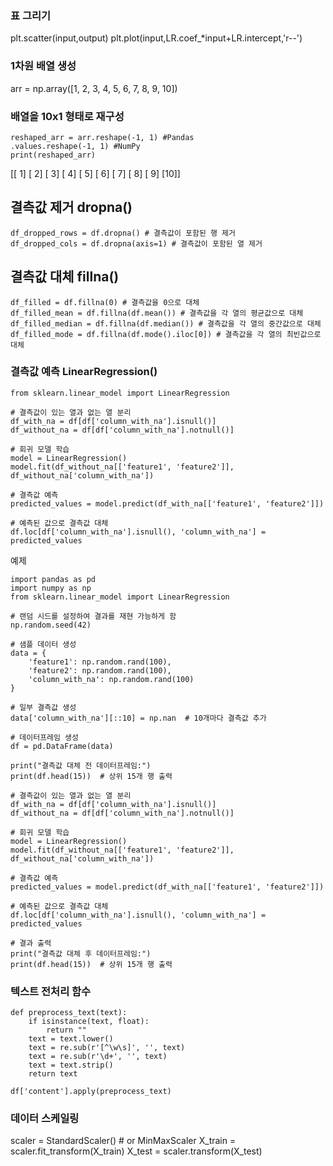 
### 표 그리기
plt.scatter(input,output)
plt.plot(input,LR.coef_*input+LR.intercept,'r--')

### 1차원 배열 생성
arr = np.array([1, 2, 3, 4, 5, 6, 7, 8, 9, 10])

### 배열을 10x1 형태로 재구성
```
reshaped_arr = arr.reshape(-1, 1) #Pandas
.values.reshape(-1, 1) #NumPy
print(reshaped_arr)

```

[[ 1]
 [ 2]
 [ 3]
 [ 4]
 [ 5]
 [ 6]
 [ 7]
 [ 8]
 [ 9]
 [10]]

## 결측값 제거 dropna()

```
df_dropped_rows = df.dropna() # 결측값이 포함된 행 제거
df_dropped_cols = df.dropna(axis=1) # 결측값이 포함된 열 제거
```

## 결측값 대체 fillna()
```
df_filled = df.fillna(0) # 결측값을 0으로 대체
df_filled_mean = df.fillna(df.mean()) # 결측값을 각 열의 평균값으로 대체
df_filled_median = df.fillna(df.median()) # 결측값을 각 열의 중간값으로 대체
df_filled_mode = df.fillna(df.mode().iloc[0]) # 결측값을 각 열의 최빈값으로 대체
```

### 결측값 예측 LinearRegression() 
```
from sklearn.linear_model import LinearRegression

# 결측값이 있는 열과 없는 열 분리
df_with_na = df[df['column_with_na'].isnull()]
df_without_na = df[df['column_with_na'].notnull()]

# 회귀 모델 학습
model = LinearRegression()
model.fit(df_without_na[['feature1', 'feature2']], df_without_na['column_with_na'])

# 결측값 예측
predicted_values = model.predict(df_with_na[['feature1', 'feature2']])

# 예측된 값으로 결측값 대체
df.loc[df['column_with_na'].isnull(), 'column_with_na'] = predicted_values

```
예제
```
import pandas as pd
import numpy as np
from sklearn.linear_model import LinearRegression

# 랜덤 시드를 설정하여 결과를 재현 가능하게 함
np.random.seed(42)

# 샘플 데이터 생성
data = {
    'feature1': np.random.rand(100),
    'feature2': np.random.rand(100),
    'column_with_na': np.random.rand(100)
}

# 일부 결측값 생성
data['column_with_na'][::10] = np.nan  # 10개마다 결측값 추가

# 데이터프레임 생성
df = pd.DataFrame(data)

print("결측값 대체 전 데이터프레임:")
print(df.head(15))  # 상위 15개 행 출력

# 결측값이 있는 열과 없는 열 분리
df_with_na = df[df['column_with_na'].isnull()]
df_without_na = df[df['column_with_na'].notnull()]

# 회귀 모델 학습
model = LinearRegression()
model.fit(df_without_na[['feature1', 'feature2']], df_without_na['column_with_na'])

# 결측값 예측
predicted_values = model.predict(df_with_na[['feature1', 'feature2']])

# 예측된 값으로 결측값 대체
df.loc[df['column_with_na'].isnull(), 'column_with_na'] = predicted_values

# 결과 출력
print("결측값 대체 후 데이터프레임:")
print(df.head(15))  # 상위 15개 행 출력
```


### 텍스트 전처리 함수
```
def preprocess_text(text):
    if isinstance(text, float):
        return ""
    text = text.lower()
    text = re.sub(r'[^\w\s]', '', text)
    text = re.sub(r'\d+', '', text)
    text = text.strip()
    return text

df['content'].apply(preprocess_text)
```
### 데이터 스케일링

scaler = StandardScaler() # or MinMaxScaler
X_train = scaler.fit_transform(X_train)
X_test = scaler.transform(X_test)